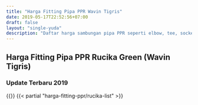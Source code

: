 ```yaml
---
title: "Harga Fitting Pipa PPR Wavin Tigris"
date: 2019-05-17T22:52:56+07:00
draft: false
layout: "single-yuda"
description: "Daftar harga sambungan pipa PPR seperti elbow, tee, socket, watermur ppr, flange dan lain-lain."
---
```

## Harga Fitting Pipa PPR Rucika Green (Wavin Tigris)
### Update Terbaru 2019
{{<kontak-button>}}
{{< partial "harga-fitting-ppr/rucika-list" >}}
